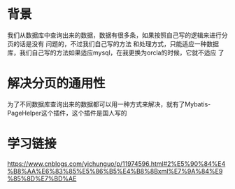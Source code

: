# 背景

我们从数据库中查询出来的数据，数据有很多条，如果按照自己写的逻辑来进行分页的话是没有 问题的，不过我们自己写的方法 和处理方式，只能适应一种数据库，我们自己写的方法如果适应mysql，在我更换为orcla的时候，它就不适应 了

# 解决分页的通用性

为了不同数据库查询出来的数据都可以用一种方式来解决，就有了Mybatis-PageHelper这个插件，这个插件是国人写的



# 学习链接 

https://www.cnblogs.com/yichunguo/p/11974596.html#2%E5%90%84%E4%B8%AA%E6%83%85%E5%86%B5%E4%B8%8Bxml%E7%9A%84%E9%85%8D%E7%BD%AE

